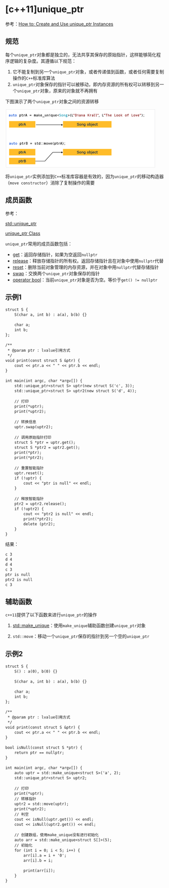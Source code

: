 
# [c++11]unique_ptr

参考：[How to: Create and Use unique_ptr Instances](https://docs.microsoft.com/en-us/cpp/cpp/how-to-create-and-use-unique-ptr-instances?view=vs-2019)

## 规范

每个`unique_ptr`对象都是独立的，无法共享其保存的原始指针，这样能够简化程序逻辑的复杂度。其遵循以下规范：

1. 它不能复制到另一个`unique_ptr`对象，或者传递值到函数，或者任何需要复制操作的`C++`标准库算法
2. `unique_ptr`对象保存的指针可以被移动，即内存资源的所有权可以转移到另一个`unique_ptr`对象，原来的对象就不再拥有

下图演示了两个`unique_ptr`对象之间的资源转移

![](./imgs/unique_ptr.png)

将`unique_ptr`实例添加到`C++`标准库容器是有效的，因为`unique_ptr`的移动构造器（`move constructor`）消除了复制操作的需要

## 成员函数

参考：

[std::unique_ptr](http://www.cplusplus.com/reference/memory/unique_ptr/)

[unique_ptr Class](https://docs.microsoft.com/en-us/cpp/standard-library/unique-ptr-class?view=vs-2019#unique_ptr_operator_eq)

`unique_ptr`常用的成员函数包括：

* [get](http://www.cplusplus.com/reference/memory/unique_ptr/get/)：返回存储指针，如果为空返回`nullptr`
* [release](http://www.cplusplus.com/reference/memory/unique_ptr/release/)：释放存储指针的所有权。返回存储指针且在对象中使用`nullptr`代替
* [reset](http://www.cplusplus.com/reference/memory/unique_ptr/reset/)：删除当前对象管理的内存资源，并在对象中用`nullptr`代替存储指针
* [swap](http://www.cplusplus.com/reference/memory/unique_ptr/swap/)：交换两个`unique_ptr`对象保存的指针
* [operator bool](http://www.cplusplus.com/reference/memory/unique_ptr/operator%20bool/)：当前`unique_ptr`对象是否为空。等价于`get() != nullptr`

## 示例1

```
struct S {
    S(char a, int b) : a(a), b(b) {}

    char a;
    int b;
};

/**
 * @param ptr : lvalue引用方式
 */
void print(const struct S &ptr) {
    cout << ptr.a << " " << ptr.b << endl;
}

int main(int argc, char *argv[]) {
    std::unique_ptr<struct S> uptr(new struct S('c', 3));
    std::unique_ptr<struct S> uptr2(new struct S('d', 4));

    // 打印
    print(*uptr);
    print(*uptr2);

    // 转换信息
    uptr.swap(uptr2);

    // 调用原始指针打印
    struct S *ptr = uptr.get();
    struct S *ptr2 = uptr2.get();
    print(*ptr);
    print(*ptr2);

    // 重置智能指针
    uptr.reset();
    if (!uptr) {
        cout << "ptr is null" << endl;
    }

    // 释放智能指针
    ptr2 = uptr2.release();
    if (!uptr2) {
        cout << "ptr2 is null" << endl;
        print(*ptr2);
        delete (ptr2);
    }
}
```

结果：

```
c 3
d 4
d 4
c 3
ptr is null
ptr2 is null
c 3
```

## 辅助函数

`c++11`提供了以下函数来进行`unique_ptr`的操作

1. [std::make_unique](https://docs.microsoft.com/en-us/cpp/standard-library/memory-functions?view=vs-2019#make_unique)：使用`make_unique`辅助函数创建`unique_ptr`对象

2. `std::move`：移动一个`unique_ptr`保存的指针到另一个空的`unique_ptr`

## 示例2

```
struct S {
    S() : a(0), b(0) {}

    S(char a, int b) : a(a), b(b) {}

    char a;
    int b;
};

/**
 * @param ptr : lvalue引用方式
 */
void print(const struct S &ptr) {
    cout << ptr.a << " " << ptr.b << endl;
}

bool isNull(const struct S *ptr) {
    return ptr == nullptr;
}

int main(int argc, char *argv[]) {
    auto uptr = std::make_unique<struct S>('a', 2);
    std::unique_ptr<struct S> uptr2;

    // 打印
    print(*uptr);
    // 转移指针
    uptr2 = std::move(uptr);
    print(*uptr2);
    // 判空
    cout << isNull(uptr.get()) << endl;
    cout << isNull(uptr2.get()) << endl;

    // 创建数组，使用make_unique没有进行初始化
    auto arr = std::make_unique<struct S[]>(5);
    // 初始化
    for (int i = 0; i < 5; i++) {
        arr[i].a = i + '0';
        arr[i].b = i;

        print(arr[i]);
    }
}
```
